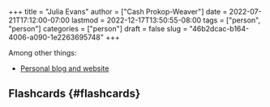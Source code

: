 +++
title = "Julia Evans"
author = ["Cash Prokop-Weaver"]
date = 2022-07-21T17:12:00-07:00
lastmod = 2022-12-17T13:50:55-08:00
tags = ["person", "person"]
categories = ["person"]
draft = false
slug = "46b2dcac-b164-4006-a090-1e2263695748"
+++

Among other things:

-   [Personal blog and website](https://jvns.ca)


## Flashcards {#flashcards}
